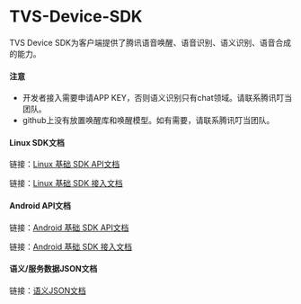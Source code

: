 # TVS-Device-SDK

TVS Device SDK为客户端提供了腾讯语音唤醒、语音识别、语义识别、语音合成的能力。

#### 注意
* 开发者接入需要申请APP KEY，否则语义识别只有chat领域。请联系腾讯叮当团队。
* github上没有放置唤醒库和唤醒模型。如有需要，请联系腾讯叮当团队。

#### Linux SDK文档
链接：[Linux 基础 SDK API文档](https://tencenttvsteam.github.io/TVS-Device-SDK/api/linux/index.html "Linux 基础SDK") 

链接：[Linux 基础 SDK 接入文档](./'Linux%20SDK'/ "Linux 基础SDK") 
 

#### Android API文档

链接：[Android 基础 SDK  API文档](https://tencenttvsteam.github.io/TVS-Device-SDK/api/android/index.html "Android 基础 SDK") 

链接：[Android 基础 SDK 接入文档](./Android%20SDK/ "Android 基础SDK") 

#### 语义/服务数据JSON文档
链接：[语义JSON文档](./语义服务数据文档/ "语义JSON文档") 

